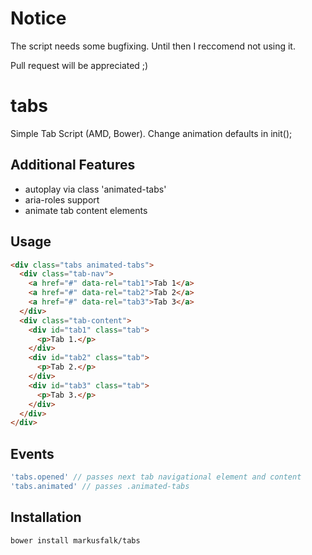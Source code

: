 # Notice
The script needs some bugfixing. Until then I reccomend not using it. 

Pull request will be appreciated ;)

tabs
====

Simple Tab Script (AMD, Bower).
Change animation defaults in init();

Additional Features
-------------------

* autoplay via class 'animated-tabs'
* aria-roles support
* animate tab content elements

Usage
-----

```html
<div class="tabs animated-tabs">
  <div class="tab-nav">
    <a href="#" data-rel="tab1">Tab 1</a>
    <a href="#" data-rel="tab2">Tab 2</a>
    <a href="#" data-rel="tab3">Tab 3</a>
  </div>
  <div class="tab-content">
    <div id="tab1" class="tab">
      <p>Tab 1.</p>
    </div>
    <div id="tab2" class="tab">
      <p>Tab 2.</p>
    </div>
    <div id="tab3" class="tab">
      <p>Tab 3.</p>
    </div>
  </div>
</div>
```

Events
------

```javascript
'tabs.opened' // passes next tab navigational element and content
'tabs.animated' // passes .animated-tabs
```

Installation
------------

```shell
bower install markusfalk/tabs
```

